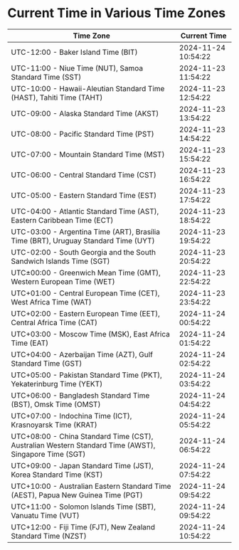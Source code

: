 # Current Time in Various Time Zones

| Time Zone | Current Time |
|-----------|--------------|
| UTC-12:00 - Baker Island Time (BIT) | 2024-11-24 10:54:22 |
| UTC-11:00 - Niue Time (NUT), Samoa Standard Time (SST) | 2024-11-23 11:54:22 |
| UTC-10:00 - Hawaii-Aleutian Standard Time (HAST), Tahiti Time (TAHT) | 2024-11-23 12:54:22 |
| UTC-09:00 - Alaska Standard Time (AKST) | 2024-11-23 13:54:22 |
| UTC-08:00 - Pacific Standard Time (PST) | 2024-11-23 14:54:22 |
| UTC-07:00 - Mountain Standard Time (MST) | 2024-11-23 15:54:22 |
| UTC-06:00 - Central Standard Time (CST) | 2024-11-23 16:54:22 |
| UTC-05:00 - Eastern Standard Time (EST) | 2024-11-23 17:54:22 |
| UTC-04:00 - Atlantic Standard Time (AST), Eastern Caribbean Time (ECT) | 2024-11-23 18:54:22 |
| UTC-03:00 - Argentina Time (ART), Brasília Time (BRT), Uruguay Standard Time (UYT) | 2024-11-23 19:54:22 |
| UTC-02:00 - South Georgia and the South Sandwich Islands Time (SGT) | 2024-11-23 20:54:22 |
| UTC±00:00 - Greenwich Mean Time (GMT), Western European Time (WET) | 2024-11-23 22:54:22 |
| UTC+01:00 - Central European Time (CET), West Africa Time (WAT) | 2024-11-23 23:54:22 |
| UTC+02:00 - Eastern European Time (EET), Central Africa Time (CAT) | 2024-11-24 00:54:22 |
| UTC+03:00 - Moscow Time (MSK), East Africa Time (EAT) | 2024-11-24 01:54:22 |
| UTC+04:00 - Azerbaijan Time (AZT), Gulf Standard Time (GST) | 2024-11-24 02:54:22 |
| UTC+05:00 - Pakistan Standard Time (PKT), Yekaterinburg Time (YEKT) | 2024-11-24 03:54:22 |
| UTC+06:00 - Bangladesh Standard Time (BST), Omsk Time (OMST) | 2024-11-24 04:54:22 |
| UTC+07:00 - Indochina Time (ICT), Krasnoyarsk Time (KRAT) | 2024-11-24 05:54:22 |
| UTC+08:00 - China Standard Time (CST), Australian Western Standard Time (AWST), Singapore Time (SGT) | 2024-11-24 06:54:22 |
| UTC+09:00 - Japan Standard Time (JST), Korea Standard Time (KST) | 2024-11-24 07:54:22 |
| UTC+10:00 - Australian Eastern Standard Time (AEST), Papua New Guinea Time (PGT) | 2024-11-24 09:54:22 |
| UTC+11:00 - Solomon Islands Time (SBT), Vanuatu Time (VUT) | 2024-11-24 09:54:22 |
| UTC+12:00 - Fiji Time (FJT), New Zealand Standard Time (NZST) | 2024-11-24 10:54:22 |

